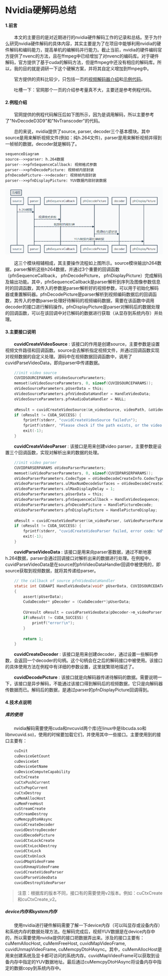 # Nvidia硬解码总结

#### 1.前言

　　本文的主要目的是对近期进行的nvidia硬件解码工作的记录和总结。至于为什么研究nvidia硬件解码的具体内容，其实主要是为了在项目中能够利用nvidia的硬件解码和编码能力，提高单机的编解码并行能力。截止当前，nvidia的硬件编码官方提供了nvenc的方法，且在ffmpeg中已经增加了对nvenc的编码库。对于硬件解码，官方提供了基于cuda的解码方法，但是ffmpeg中还没有相应的解码库。所以，我的目的就是调研一下这个硬解方案，并将其自定义增加到ffmpeg中。

　　官方提供的资料比较少，只包括一页的[视频解码器介绍](http://docs.nvidia.com/cuda/video-decoder/index.html)和[示例代码](http://developer.download.nvidia.com/assets/cuda/files/nvidia_video_sdk_6.0.1.zip?autho=1466495108_e257516a4c8e5ec4f6992e5b812a8b7e&file=nvidia_video_sdk_6.0.1.zip)。

　　吐槽一下：官网那个一页的介绍参考量真不大，主要还是参考例程代码。


#### 2.例程介绍

　　官网提供的例程代码解压后如下图所示，因为是调用解码，所以主要参考了"NvDecodeD3D9"和"NvTranscoder"的代码。

　　总的来说，nvidia提供了source, parser, decoder三个基本模块。其中source是用来解析视频文件(例如：纯h.264文件)，parser是用来解析视频并得到一帧帧的数据，decoder就是解码了。

```
sequenceDiagram
source-->>parser: h.264数据
parser-->>pfnSequenceCallback: 视频格式参数
parser-->>pfnDecodePicture: 视频帧内部封装
pfnDecodePicture-->>decoder: 视频帧内部封装
parser-->>pfnDisplayPicture: YUV数据内部封装数据
```

![流程图](https://raw.githubusercontent.com/shenhailuanma/notes/master/images/20160713-nvidia-decode-01.png)


　　这三个模块相辅相成，其主要操作流程如上图所示。source模块输出h264数据，parser解析这些h264数据，并通过3个重要的回调函数（pfnSequenceCallback， pfnDecodePicture， pfnDisplayPicture）完成解码及输出功能。其中，pfnSequenceCallback是parser解析到序列及图像参数信息时的回调函数，其传入的参数是parser解析好的视频参数，可以用于初始化解码器或重置解码器。pfnDecodePicture是parser解析到视频编码数据后的回调函数，其传入的参数parser处理好待解码的视频编码数据，需要在该函数中调用decoder的接口进行解码操作。pfnDisplayPicture是parser对解码后的数据处理的回调函数，可以在该回调中对已解码的数据进行获取（从显存到系统内存）并处理。


#### 3.主要接口说明

　　**cuvidCreateVideoSource** : 该接口的作用是创建source，主要参数是设置视频文件路径和回调函数。source会去解析指定视频文件，并通过回调函数实现对视频数据的自定义处理。源码中在视频数据回调函数中，调用了cuvidParseVideoData，即向parser中传递数据。

```c
    //init video source
    CUVIDSOURCEPARAMS oVideoSourceParameters;
    memset(&oVideoSourceParameters, 0, sizeof(CUVIDSOURCEPARAMS));
    oVideoSourceParameters.pUserData = this;
    oVideoSourceParameters.pfnVideoDataHandler = HandleVideoData;
    oVideoSourceParameters.pfnAudioDataHandler = NULL;

    oResult = cuvidCreateVideoSource(&m_videoSource, videoPath, &oVideoSourceParameters);
    if (oResult != CUDA_SUCCESS) {
        fprintf(stderr, "cuvidCreateVideoSource failed\n");
        fprintf(stderr, "Please check if the path exists, or the video is a valid H264 file\n");
        exit(-1);
    }
```


　　**cuvidCreateVideoParser** : 该接口是用来创建video parser，主要参数是设置三个回调函数，实现对解析出来的数据的处理。


```c
    //init video parser
    CUVIDPARSERPARAMS oVideoParserParameters;
    memset(&oVideoParserParameters, 0, sizeof(CUVIDPARSERPARAMS));
    oVideoParserParameters.CodecType = oVideoDecodeCreateInfo.CodecType;
    oVideoParserParameters.ulMaxNumDecodeSurfaces = oVideoDecodeCreateInfo.ulNumDecodeSurfaces;
    oVideoParserParameters.ulMaxDisplayDelay = 1;
    oVideoParserParameters.pUserData = this;
    oVideoParserParameters.pfnSequenceCallback = HandleVideoSequence;
    oVideoParserParameters.pfnDecodePicture = HandlePictureDecode;
    oVideoParserParameters.pfnDisplayPicture = HandlePictureDisplay;

    oResult = cuvidCreateVideoParser(&m_videoParser, &oVideoParserParameters);
    if (oResult != CUDA_SUCCESS) {
        fprintf(stderr, "cuvidCreateVideoParser failed, error code: %d\n", oResult);
        exit(-1);
    }
```

　　**cuvidParseVideoData** : 该接口是用来向parser塞数据，通过不断地塞h.264数据，parser会通过回调接口对解析出来的数据进行处理。在例程中，cuvidParseVideoData是在source的pfnVideoDataHandler回调中被使用的，即source获取到视频数据，就将其传递给parser。

```c
    // the callback of source pfnVideoDataHandler
    static int CUDAAPI HandleVideoData(void* pUserData, CUVIDSOURCEDATAPACKET* pPacket)
    {
        assert(pUserData);
        CudaDecoder* pDecoder = (CudaDecoder*)pUserData;

        CUresult oResult = cuvidParseVideoData(pDecoder->m_videoParser, pPacket);
        if(oResult != CUDA_SUCCESS) {
            printf("error!\n");
        }

        return 1;
    }
```

　　**cuvidCreateDecoder** : 该接口是用来创建decoder，通过设置一些解码参数，会返回一个decoder的句柄。这个句柄会在之后的解码接口中被使用。该接口的具体使用方法在例程中有详细的参数设置，这里就繁琐地描述了。


　　**cuvidDecodePicture** : 该接口就是向解码器传递待解码的数据。需要说明一下，该接口是异步解码，不能通过该接口得到解码后的视频数据，它只是向解码器传数据而已。解码后的数据，是通过parser的pfnDisplayPicture回调得到。




#### 4.技术点说明

##### 库的使用
　　nvidia解码需要使用cuda和nvcuvid两个库(在linux中是libcuda.so和libnvcuvid.so)，使用的时候要加载它们，并使用其中一些接口。主要使用到的接口主要有：
```c
    cuInit
    cuDeviceGetCount
    cuDeviceGet
    cuDeviceGetName
    cuDeviceComputeCapability
    cuCtxCreate
    cuCtxPushCurrent
    cuCtxPopCurrent
    cuCtxDestroy
    cuMemAllocHost
    cuMemFreeHost
    cuStreamCreate
    cuStreamDestroy
    cuMemcpyDtoHAsync
    cuvidCreateDecoder
    cuvidDestroyDecoder
    cuvidDecodePicture
    cuvidCtxLockCreate
    cuvidCtxLockDestroy
    cuvidCtxLock
    cuvidCtxUnlock
    cuvidMapVideoFrame
    cuvidUnmapVideoFrame
    cuvidCreateVideoParser
    cuvidParseVideoData
    cuvidDestroyVideoParser
```
> 注意：根据库的版本不同，接口有的需要使用v2版本。例如：cuCtxCreate和cuCtxCreate_v2。

##### device内存和system内存
　　使用nvidia进行硬件解码需要了解一下device内存（可以叫显存或设备内存）和系统内存的数据处理方法。在解码完成后，视频YUV数据是在device内存中的，所以需要使用nvidia提供的接口把数据弄出来。涉及的接口主要有：cuMemAllocHost, cuMemFreeHost, cuvidMapVideoFrame, cuvidUnmapVideoFrame, cuMemcpyDtoHAsync。其中，cuMemAllocHost是用来创建系统及显卡都可访问的系统内存。cuvidMapVideoFrame可以获取到设备内存中指定的YUV数据地址。最后通过cuMemcpyDtoHAsync将设备内存中指定的数据copy到系统内存中。


